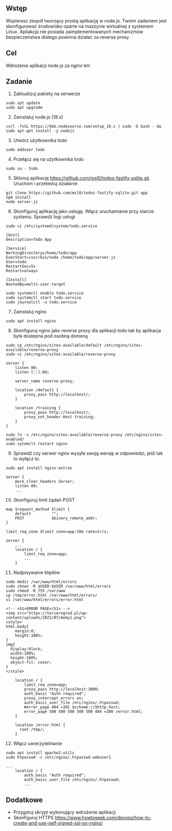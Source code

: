 ## Wstęp

Wspierasz zespół tworzący prostą aplikację w node.js. Twoim zadaniem jest skonfigurować środowisko oparte na maszynie wirtualnej z systemem Linux. Apliakcja nie posiada zaimplementowanych mechanizmów bezpieczeństwa dlatego powinna działać za reverse proxy.

## Cel
Wdrożenie aplikacji node.js za nginx'em

## Zadanie

1. Zaktualizuj pakiety na serwerze
```
sudo apt update
sudo apt upgrade
```
2. Zainstaluj node.js (18.x)
```
curl -fsSL https://deb.nodesource.com/setup_18.x | sudo -E bash - && sudo apt-get install -y nodejs
```
3. Utwórz użytkownika todo
```
sudo adduser todo
```
4. Przełącz się na użytkownika todo
```
sudo su - todo
```
5. Sklonuj aplikację https://github.com/msl0/todos-fastify-sqlite.git. Uruchom i przetestuj działanie
```
git clone https://github.com/msl0/todos-fastify-sqlite.git app
npm install
node server.js
```
6. Skonfiguruj aplikację jako usługę. Włącz uruchamianie przy starcie systemu. Sprawdź logi usługi
```
sudo vi /etc/systemd/system/todo.service
```
```
[Unit]
Description=ToDo App

[Service]
WorkingDirectory=/home/todo/app
ExecStart=/usr/bin/node /home/todo/app/server.js
User=todo
RestartSec=5s
Restart=always

[Install]
WantedBy=multi-user.target
```
```
sudo systemctl enable todo.service
sudo systemctl start todo.service
sudo journalctl -u todo.service
```
7. Zainstaluj nginx
```
sudo apt install nginx
```
8. Skonfiguruj nginx jako reverse proxy dla aplikacji todo tak by aplikacja była dostepna pod osobną domeną
```
sudo cp /etc/nginx/sites-available/default /etc/nginx/sites-available/reverse-proxy
sudo vi /etc/nginx/sites-available/reverse-proxy
```
```
server {
    listen 80;
    listen [::]:80;

    server_name reverse-proxy;

    location /default {
        proxy_pass http://localhost/;
    }

    location /training {
        proxy_pass http://localhost/;
        proxy_set_header Host training;
    }
}
```
```
sudo ln -s /etc/nginx/sites-available/reverse-proxy /etc/nginx/sites-enabled/
sudo sytemclt restart nginx
```
9. Sprawdź czy serwer nginx wysyła swoją wersję w odpowiedzi, jeśli tak to wyłącz to.
```
sudo apt install nginx-extras
```
```
server {
    more_clear_headers Server;
    listen 80;
    ...
```

10. Skonfiguruj limit żądań POST
```
map $request_method $limit {
    default         "";
    POST            $binary_remote_addr;
}

limit_req_zone $limit zone=app:10m rate=1r/s;

server {
    ...
    location / {
        limit_req zone=app;
        ...
    }
```
11. Nadpisywanie błędów
```
sudo mkdir /var/www/html/errors
sudo chown -R $USER:$USER /var/www/html/errors
sudo chmod -R 755 /var/www
cp /tmp/error.html /var/www/html/errors/
vi /var/www/html/errors/error.html
```
```
<!-- <h1>ERROR PAGE</h1> -->
<img src="https://terierogrod.pl/wp-content/uploads/2021/07/memy1.png">
<style>
html,body{
    margin:0;
    height:100%;
}
img{
  display:block;
  width:100%;
  height:100%;
  object-fit: cover;
}
</style>
```
```
    location / {
        limit_req zone=app;
        proxy_pass http://localhost:3000;
        auth_basic "Auth required";
        proxy_intercept_errors on;
        auth_basic_user_file /etc/nginx/.htpasswd;
        #error_page 404 =301 $scheme://$http_host;
        error_page 500 500 500 500 500 404 =200 /error.html;
    }

    location /error.html {
      root /tmp/;
    }
```
12. Włącz uwierzytelnianie
```
sudo apt install apache2-utils
sudo htpasswd -c /etc/nginx/.htpasswd webuser1
```
```
...
    location / {
        auth_basic "Auth required";
        auth_basic_user_file /etc/nginx/.htpasswd;
        ...
```

## Dodatkowe

- Przygotuj skrypt wykonujący wdrożenie aplikacji
- Skonfiguruj HTTPS https://www.howtogeek.com/devops/how-to-create-and-use-self-signed-ssl-on-nginx/
